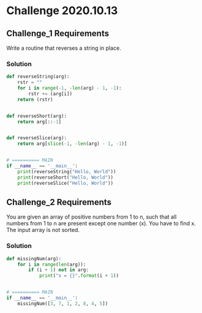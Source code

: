 # Challenge 2020.10.13

## Challenge_1 Requirements
Write a routine that reverses a string in place.

### Solution
```python
def reverseString(arg):
    rstr = ""
    for i in range(-1, -len(arg) - 1, -1):
        rstr += (arg[i])
    return (rstr)


def reverseShort(arg):
    return arg[::-1]


def reverseSlice(arg):
    return arg[slice(-1, -len(arg) - 1, -1)]


# ========== MAIN
if __name__ == '__main__':
    print(reverseString("Hello, World"))
    print(reverseShort("Hello, World"))
    print(reverseSlice("Hello, World"))
```

## Challenge_2 Requirements
You are given an array of positive numbers from 1 to n, such that all numbers from 1 to n are present except one number (x). You have to find x. The input array is not sorted.

### Solution
```python
def missingNum(arg):
    for i in range(len(arg)):
        if (i + 1) not in arg:
            print("x = {}".format(i + 1))


# ========== MAIN
if __name__ == '__main__':
    missingNum([3, 7, 1, 2, 8, 4, 5])
```
